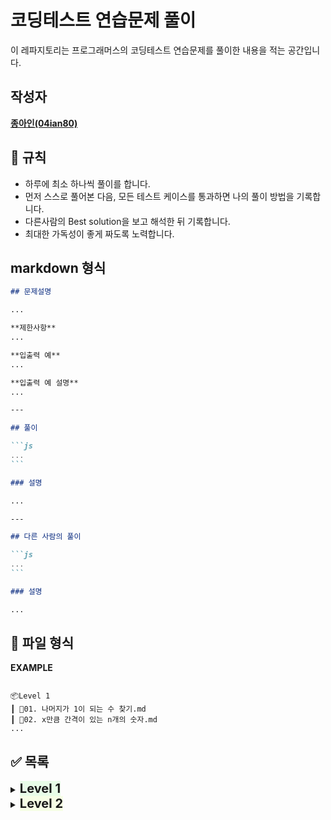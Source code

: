 # 코딩테스트 연습문제 풀이

이 레파지토리는 프로그래머스의 코딩테스트 연습문제를 풀이한 내용을 적는 공간입니다.

## 작성자

<a href="https://github.com/04ian80"><strong>종아인\(04ian80\)</strong></a>

## 📏 규칙

- 하루에 최소 하나씩 풀이를 합니다.
- 먼저 스스로 풀어본 다음, 모든 테스트 케이스를 통과하면 나의 풀이 방법을 기록합니다.
- 다른사람의 Best solution을 보고 해석한 뒤 기록합니다.
- 최대한 가독성이 좋게 짜도록 노력합니다.

## markdown 형식

````markdown
## 문제설명

...

**제한사항**
...

**입출력 예**
...

**입출력 예 설명**
...

---

## 풀이

```js
...
```

### 설명

...

---

## 다른 사람의 풀이

```js
...
```

### 설명

...
````

## 📜 파일 형식

**EXAMPLE**

```

📦Level 1
┃ 📜01. 나머지가 1이 되는 수 찾기.md
┃ 📜02. x만큼 간격이 있는 n개의 숫자.md
...

```

## ✅ 목록

<details>
<summary><strong style="font-size:20px;background-color:#00F90015">Level 1</strong></summary>

1.  [나머지가 1이 되는 수 찾기](https://github.com/04ian80/algorithm-javascript/blob/main/Level%201/01.%20%EB%82%98%EB%A8%B8%EC%A7%80%EA%B0%80%201%EC%9D%B4%20%EB%90%98%EB%8A%94%20%EC%88%98%20%EC%B0%BE%EA%B8%B0.md)
2.  [x만큼 간격이 있는 n개의 숫자](https://github.com/04ian80/algorithm-javascript/blob/main/Level%201/02.%20%08x%EB%A7%8C%ED%81%BC%20%EA%B0%84%EA%B2%A9%EC%9D%B4%20%EC%9E%88%EB%8A%94%20n%EA%B0%9C%EC%9D%98%20%EC%88%AB%EC%9E%90.md)
3.  [문자열을 정수로 바꾸기](https://github.com/04ian80/algorithm-javascript/blob/main/Level%201/03.%20%EB%AC%B8%EC%9E%90%EC%97%B4%EC%9D%84%20%EC%A0%95%EC%88%98%EB%A1%9C%20%EB%B0%94%EA%BE%B8%EA%B8%B0.md)
4.  [두 정수 사이의 합](https://github.com/04ian80/algorithm-javascript/blob/main/Level%201/04.%20%EB%91%90%20%EC%A0%95%EC%88%98%20%EC%82%AC%EC%9D%B4%EC%9D%98%20%ED%95%A9.md)
5.  [콜라츠 추측](https://github.com/04ian80/algorithm-javascript/blob/main/Level%201/05.%20%EC%BD%9C%EB%9D%BC%EC%B8%A0%20%EC%B6%94%EC%B8%A1.md)
6.  [서울에서 김서방 찾기](https://github.com/04ian80/algorithm-javascript/blob/main/Level%201/06.%20%EC%84%9C%EC%9A%B8%EC%97%90%EC%84%9C%20%EA%B9%80%EC%84%9C%EB%B0%A9%20%EC%B0%BE%EA%B8%B0.md)
7.  [나누어 떨어지는 숫자 배열](https://github.com/04ian80/algorithm-javascript/blob/main/Level%201/07.%20%EB%82%98%EB%88%84%EC%96%B4%20%EB%96%A8%EC%96%B4%EC%A7%80%EB%8A%94%20%EC%88%AB%EC%9E%90%20%EB%B0%B0%EC%97%B4.md)
8.  [핸드폰 번호 가리기](https://github.com/04ian80/algorithm-javascript/blob/main/Level%201/08.%20%ED%95%B8%EB%93%9C%ED%8F%B0%20%EB%B2%88%ED%98%B8%20%EA%B0%80%EB%A6%AC%EA%B8%B0.md)
9.  [제일 작은 수 제거하기](https://github.com/04ian80/algorithm-javascript/blob/main/Level%201/09.%20%EC%A0%9C%EC%9D%BC%20%EC%9E%91%EC%9D%80%20%EC%88%98%20%EC%A0%9C%EA%B1%B0%ED%95%98%EA%B8%B0.md)
10. [가운데 글자 가져오기](https://github.com/04ian80/algorithm-javascript/blob/main/Level%201/10.%20%EA%B0%80%EC%9A%B4%EB%8D%B0%20%EA%B8%80%EC%9E%90%20%EA%B0%80%EC%A0%B8%EC%98%A4%EA%B8%B0.md)
11. [내적](https://github.com/04ian80/algorithm-javascript/blob/main/Level%201/11.%20%EB%82%B4%EC%A0%81.md)
12. [약수의 개수와 덧셈](https://github.com/04ian80/algorithm-javascript/blob/main/Level%201/12.%20%EC%95%BD%EC%88%98%EC%9D%98%20%EA%B0%9C%EC%88%98%EC%99%80%20%EB%8D%A7%EC%85%88.md)
13. [문자열 내림차순으로 배치하기](https://github.com/04ian80/algorithm-javascript/blob/main/Level%201/13.%20%EB%AC%B8%EC%9E%90%EC%97%B4%20%EB%82%B4%EB%A6%BC%EC%B0%A8%EC%88%9C%EC%9C%BC%EB%A1%9C%20%EB%B0%B0%EC%B9%98%ED%95%98%EA%B8%B0.md)
14. [부족한 금액 계산하기](https://github.com/04ian80/algorithm-javascript/blob/main/Level%201/14.%20%EB%B6%80%EC%A1%B1%ED%95%9C%20%EA%B8%88%EC%95%A1%20%EA%B3%84%EC%82%B0%ED%95%98%EA%B8%B0.md)
15. [문자열 다루기 기본](https://github.com/04ian80/algorithm-javascript/blob/main/Level%201/15.%20%EB%AC%B8%EC%9E%90%EC%97%B4%20%EB%8B%A4%EB%A3%A8%EA%B8%B0%20%EA%B8%B0%EB%B3%B8.md)
16. [행렬의 덧셈](https://github.com/04ian80/algorithm-javascript/blob/main/Level%201/16.%20%ED%96%89%EB%A0%AC%EC%9D%98%20%EB%8D%A7%EC%85%88.md)
17. [직사각형 별찍기](https://github.com/04ian80/algorithm-javascript/blob/main/Level%201/17.%20%EC%A7%81%EC%82%AC%EA%B0%81%ED%98%95%20%EB%B3%84%EC%B0%8D%EA%B8%B0.md)
18. [이상한 문자 만들기](https://github.com/04ian80/algorithm-javascript/blob/main/Level%201/18.%20%EC%9D%B4%EC%83%81%ED%95%9C%20%EB%AC%B8%EC%9E%90%20%EB%A7%8C%EB%93%A4%EA%B8%B0.md)
19. [같은 숫자는 싫어](https://github.com/04ian80/algorithm-javascript/blob/main/Level%201/19.%20%EA%B0%99%EC%9D%80%20%EC%88%AB%EC%9E%90%EB%8A%94%20%EC%8B%AB%EC%96%B4.md)
20. [삼총사](https://github.com/04ian80/algorithm-javascript/blob/main/Level%201/20.%20%EC%82%BC%EC%B4%9D%EC%82%AC.md)
21. [최소직사각형](https://github.com/04ian80/algorithm-javascript/blob/main/Level%201/21.%20%EC%B5%9C%EC%86%8C%EC%A7%81%EC%82%AC%EA%B0%81%ED%98%95.md)
22. [크기가 작은 부분 문자열](https://github.com/04ian80/algorithm-javascript/blob/main/Level%201/22.%20%ED%81%AC%EA%B8%B0%EA%B0%80%20%EC%9E%91%EC%9D%80%20%EB%B6%80%EB%B6%84%20%EB%AC%B8%EC%9E%90%EC%97%B4.md)
23. [문자열 내 마음대로 정렬하기](https://github.com/04ian80/algorithm-javascript/blob/main/Level%201/23.%20%EB%AC%B8%EC%9E%90%EC%97%B4%20%EB%82%B4%20%EB%A7%88%EC%9D%8C%EB%8C%80%EB%A1%9C%20%EC%A0%95%EB%A0%AC%ED%95%98%EA%B8%B0.md)
24. [k번째수](https://github.com/04ian80/algorithm-javascript/blob/main/Level%201/24.%20k%EB%B2%88%EC%A7%B8%EC%88%98.md)
25. [두개 뽑아서 더하기](https://github.com/04ian80/algorithm-javascript/blob/main/Level%201/25.%20%EB%91%90%EA%B0%9C%20%EB%BD%91%EC%95%84%EC%84%9C%20%EB%8D%94%ED%95%98%EA%B8%B0.md)
26. [푸드 파이트 대회](https://github.com/04ian80/algorithm-javascript/blob/main/Level%201/26.%20%ED%91%B8%EB%93%9C%20%ED%8C%8C%EC%9D%B4%ED%8A%B8%20%EB%8C%80%ED%9A%8C.md)
27. [가장 가까운 같은 글자](https://github.com/04ian80/algorithm-javascript/blob/main/Level%201/27.%20%EA%B0%80%EC%9E%A5%20%EA%B0%80%EA%B9%8C%EC%9A%B4%20%EA%B0%99%EC%9D%80%20%EA%B8%80%EC%9E%90.md)
28. [체육복 (greedy)](<https://github.com/04ian80/algorithm-javascript/blob/main/Level%201/28.%20%EC%B2%B4%EC%9C%A1%EB%B3%B5(greedy).md>)
29. [추억 점수](https://github.com/04ian80/algorithm-javascript/blob/main/Level%201/29.%20%EC%B6%94%EC%96%B5%20%EC%A0%90%EC%88%98.md)
30. [달리기 경주](https://github.com/04ian80/algorithm-javascript/blob/main/Level%201/30.%20%EB%8B%AC%EB%A6%AC%EA%B8%B0%20%EA%B2%BD%EC%A3%BC.md)
31. [완주하지 못한 선수](https://github.com/04ian80/algorithm-javascript/blob/main/Level%201/31.%20%EC%99%84%EC%A3%BC%ED%95%98%EC%A7%80%20%EB%AA%BB%ED%95%9C%20%EC%84%A0%EC%88%98.md)
32. [시저 암호](https://github.com/04ian80/algorithm-javascript/blob/main/Level%201/32.%20%EC%8B%9C%EC%A0%80%20%EC%95%94%ED%98%B8.md)
33. [3진법 뒤집기](https://github.com/04ian80/algorithm-javascript/blob/main/Level%201/33.%203%EC%A7%84%EB%B2%95%20%EB%92%A4%EC%A7%91%EA%B8%B0.md)
34. [명예의 전당(1)](https://github.com/04ian80/algorithm-javascript/blob/main/Level%201/34.%20%EB%AA%85%EC%98%88%EC%9D%98%20%EC%A0%84%EB%8B%B9.md)
    </details>

<details>
<summary><strong style="font-size:20px;background-color:#D4FB7930">Level 2</strong></summary>

1. [JadenCase 문자열 만들기](https://github.com/04ian80/algorithm-javascript/blob/main/Level2/01.%20JadenCase%20%EB%AC%B8%EC%9E%90%EC%97%B4%20%EB%A7%8C%EB%93%A4%EA%B8%B0.md)
2. [조이스틱](<https://github.com/04ian80/algorithm-javascript/blob/main/Level2/02.%20%EC%A1%B0%EC%9D%B4%EC%8A%A4%ED%8B%B1(greedy).md>)
3. [큰 수 만들기](<https://github.com/04ian80/algorithm-javascript/blob/main/Level2/03.%20%ED%81%B0%20%EC%88%98%20%EB%A7%8C%EB%93%A4%EA%B8%B0(greedy).md>)
4. [구명보트](<https://github.com/04ian80/algorithm-javascript/blob/main/Level2/04.%20%EA%B5%AC%EB%AA%85%EB%B3%B4%ED%8A%B8(greedy).md>)
</details>
